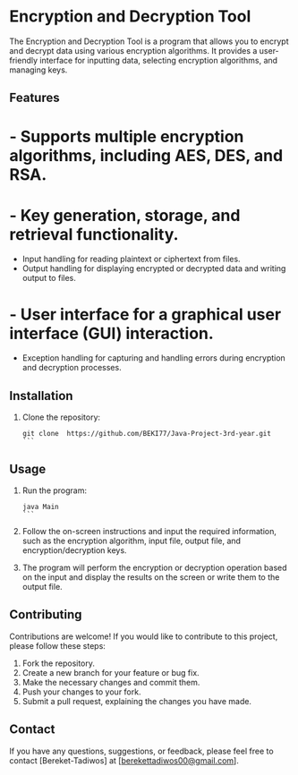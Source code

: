 # Encryption and Decryption Tool

The Encryption and Decryption Tool is a program that allows you to encrypt and decrypt data using various encryption algorithms. It provides a user-friendly interface for inputting data, selecting encryption algorithms, and managing keys.

## Features

# - Supports multiple encryption algorithms, including AES, DES, and RSA.
# - Key generation, storage, and retrieval functionality.
- Input handling for reading plaintext or ciphertext from files.
- Output handling for displaying encrypted or decrypted data and writing output to files.
# - User interface for a graphical user interface (GUI) interaction.
- Exception handling for capturing and handling errors during encryption and decryption processes.

## Installation

1. Clone the repository:

   ````shell
   git clone  https://github.com/BEKI77/Java-Project-3rd-year.git
   ```

## Usage

1. Run the program:

   ````shell
   java Main
   ```

2. Follow the on-screen instructions and input the required information, such as the encryption algorithm, input file, output file, and encryption/decryption keys.

3. The program will perform the encryption or decryption operation based on the input and display the results on the screen or write them to the output file.

## Contributing

Contributions are welcome! If you would like to contribute to this project, please follow these steps:

1. Fork the repository.
2. Create a new branch for your feature or bug fix.
3. Make the necessary changes and commit them.
4. Push your changes to your fork.
5. Submit a pull request, explaining the changes you have made.

## Contact

If you have any questions, suggestions, or feedback, please feel free to contact [Bereket-Tadiwos] at [berekettadiwos00@gmail.com].


